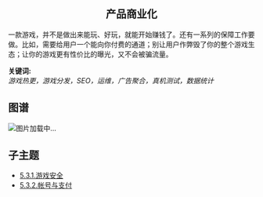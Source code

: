 <h2 align="center">产品商业化</h2>
<p>
一款游戏，并不是做出来能玩、好玩，就能开始赚钱了。还有一系列的保障工作要做。比如，需要给用户一个能向你付费的通道；别让用户作弊毁了你的整个游戏生态；让你的游戏更有性价比的曝光，又不会被骗流量。
</p>

**关键词:**<br/> 
*游戏热更，游戏分发，SEO，运维，广告聚合，真机测试，数据统计*

## 图谱
![图片加载中...](https://github.com/gonglei007/GameDevMind/blob/main/exports/5.3.产品商业化.png?raw=true)

## 子主题
* [5.3.1.游戏安全](https://github.com/gonglei007/GameDevMind/blob/main/mds/5.3.1.游戏安全.md)
* [5.3.2.帐号与支付](https://github.com/gonglei007/GameDevMind/blob/main/mds/5.3.2.帐号与支付.md)
